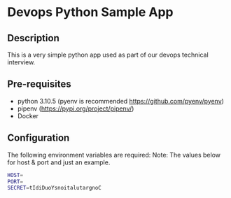 # Devops Python Sample App

## Description
This is a very simple python app used as part of our devops technical interview.

## Pre-requisites
- python 3.10.5 (pyenv is recommended https://github.com/pyenv/pyenv)
- pipenv (https://pypi.org/project/pipenv/)
- Docker

## Configuration
The following environment variables are required:
Note: The values below for host & port and just an example.

```bash
HOST=
PORT=
SECRET=tIdiDuoYsnoitalutargnoC
```